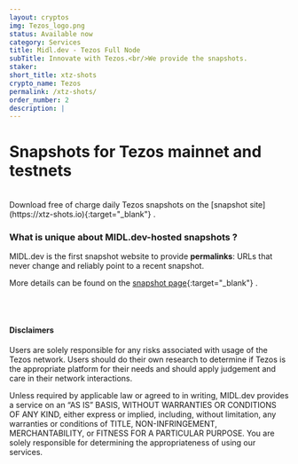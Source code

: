 ```yaml
---
layout: cryptos
img: Tezos_logo.png
status: Available now
category: Services
title: Midl.dev - Tezos Full Node
subTitle: Innovate with Tezos.<br/>We provide the snapshots.
staker: 
short_title: xtz-shots
crypto_name: Tezos
permalink: /xtz-shots/
order_number: 2
description: | 
---
```


# Snapshots for Tezos mainnet and testnets
<br>
Download free of charge daily Tezos snapshots on the [snapshot site](https://xtz-shots.io){:target="_blank"} .

<br>

### What is unique about MIDL.dev-hosted snapshots ?

MIDL.dev is the first snapshot website to provide **permalinks**: URLs that never change and reliably point to a recent snapshot.


More details can be found on the [snapshot page](https://mainnet.xtz-shots.io){:target="_blank"} .

<br>
<br>

#### Disclaimers

Users are solely responsible for any risks associated with usage of the Tezos network. Users should do their own research to determine if Tezos is the appropriate platform for their needs and should apply judgement and care in their network interactions.

Unless required by applicable law or agreed to in writing, MIDL.dev provides a service on an “AS IS” BASIS, WITHOUT WARRANTIES OR CONDITIONS OF ANY KIND, either express or implied, including, without limitation, any warranties or conditions of TITLE, NON-INFRINGEMENT, MERCHANTABILITY, or FITNESS FOR A PARTICULAR PURPOSE. You are solely responsible for determining the appropriateness of using our services.
